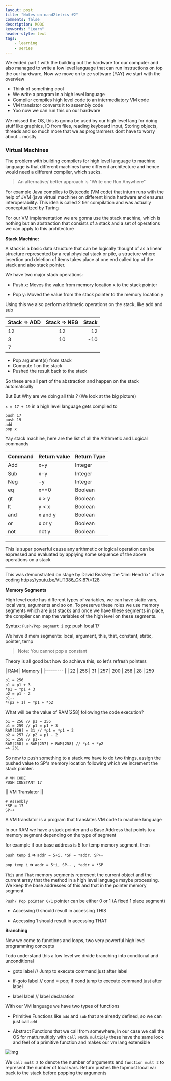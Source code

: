 ```yaml
---
layout: post
title: "Notes on nand2tetris #2"
comments: false
description: MOOC 
keywords: "Learn"
header-style: text
tags:
    - learning
    - series
---
```



We ended part 1 with the building out the hardware for our computer and also managed to write a low level language that can run instructions on top the our hardware, Now we move on to ze software (YAY) we start with the overview 

- Think of something cool 
- We write a program in a high level language 
- Compiler compiles high level code to an intermediatory VM code
- VM translator converts it to assembly code 
- Yoo now we can run this on our hardware

We missed the OS, this is gonna be used by our high level lang for doing stuff like graphics, IO from files, reading keyboard input, Storing objects, threads and so much more that we as programmers dont have to worry about... mostly


### Virtual Machines 

The problem with building compilers for high level language to machine language is that different machines have different architecture and hence would need a different compiler, which sucks. 

> An alternative/ better approach is "Write one Run Anywhere"

For example Java compiles to Bytecode (VM code) that inturn runs with the help of JVM (java virtual machine) on different kinda hardware and ensures interoperability. This idea is called 2 tier compilation and was actually conceptualized by Turing

For our VM implementation we are gonna use the stack machine, which is nothing but an abstraction that consists of a stack and a set of operations we can apply to this architecture


<b> Stack Machine: </b>

A stack is a basic data structure that can be logically thought of as a linear structure represented by a real physical stack or pile, a structure where insertion and deletion of items takes place at one end called top of the stack and also stack pointer.

We have two major stack operations:
- Push x: Moves the value from memory location x to the stack pointer

- Pop y: Moved the value from the stack pointer to the memory location y

Using this we also perform arithmetic operations on the stack, like add and sub


| Stack => ADD  |      Stack  => NEG  | Stack |
|----------|:-------------:|------:|
| 12 |  12 |    12         |
| 3  |    10   |   -10 |
| 7 | | |


- Pop argument(s) from stack
- Compute f on the stack
- Pushed the result back to the stack

So these are all part of the abstraction and happen on the stack automatically

But But Why are we doing all this ? (We look at the big picture)

`x = 17 + 19` in a high level language gets compiled to 

```
push 17
push 19 
add 
pop x
```

Yay stack machine, here are the list of all the Arithmetic and Logical commands 

| Command 	| Return value 	| Return Type 	|
|---------	|--------------	|-------------	|
| Add        	|         x+y     	|     Integer        	|
| Sub     	| x-y             	| Integer            	|
| Neg        	|      -y        	|       Integer      	|
| eq        	|      x==0        	|       Boolean      	|
| gt        	|      x > y       	|       Boolean      	|
| lt        	|      y < x        	|       Boolean      	|
| and        	|      x and y        	|       Boolean      	|
| or        	|      x or y        	|       Boolean      	|
| not        	|      not y        	|       Boolean      	|

---
This is super powerful cause any arithmetic or logical operation can be expressed and evaluated by applying some sequence 
of the above operations on a stack 

---

This was demonstrated on stage by David Beazley the "Jimi Hendrix" of live coding <https://youtu.be/VUT386_GKI8?t=128>

<b> Memory Segments </b>


High level code has different types of variables, we can have static vars, local vars, arguments and so on. To preserve these roles we use memory segments which are just stacks and once we have these segments in place, the compiler can map the variables of the high level on these segments.

Syntax: `Push/Pop segment i` eg: push local 17

We have 8 mem segments: local, argument, this, that, constant, static, pointer, temp

> Note: You cannot pop a constant

Theory is all good but how do achieve this, so let's refresh pointers 

| RAM 	| Memory |
|---------	|
| 22        | 256 
| 31     	| 257
| 200       | 258
| 28       	| 259

```
p1 = 256
p1 = p1 + 3
*p1 = *p1 + 3
p2 = p1 - 2
p1--
*(p2 + 1) = *p1 + *p2              
```

What will be the value of RAM[258] following the code execution?

```
p1 = 256 // p1 = 256
p1 = 259 // p1 = p1 + 3
RAM[259] = 31 // *p1 = *p1 + 3
p2 = 257 // p2 = p1 - 2
p1 = 258 // p1--
RAM[258] = RAM[257] + RAM[258] // *p1 + *p2 
=> 231
```

So now to push something to a stack we have to do two things, assign the pushed value to SP's memory location following which we increment the stack pointer.

```
# VM CODE 
PUSH CONSTANT 17 
```
|| VM Translator || 

```
# Assembly
*SP = 17
SP++
```

A VM translator is a program that translates VM code to machine language

In our RAM we have a stack pointer and a Base Address that points to a memory segment depending on the type of segment

for example if our base address is 5 for temp memory segment, then

`push temp i` =>  `addr = 5+i, *SP = *addr, SP++`

`pop temp i` =>  `addr = 5+i, SP-- , *addr = *SP`


`This` and `That` memory segments represent the current object and the current array that the method in a high level language maybe processing. We keep the base addresses of this and that in the pointer memory segment

`Push/ Pop pointer 0/1` pointer can be either 0 or 1 (A fixed 1 place segment)

- Accessing 0 should result in accessing THIS

- Accessing 1 should result in accessing THAT

<b> Branching </b>

Now we come to functions and loops, two very powerful high level programming concepts

Todo understand this a low level we divide branching into conditonal and unconditional

- goto label // Jump to execute command just after label

- if-goto label // cond = pop; if cond jump to execute command just after label

- label label // label declaration


With our VM language we have two types of functions

- Primitive Functions like `add` and `sub` that are already defined, so we can just call `add`

- Abstract Functions that we call from somewhere, In our case we call the OS for math.multiply with `call Math.multiply` these have the same look and feel of a primitive function and makes our vm lang extensible


![img](https://i.ibb.co/KwNk2ys/functions-in-vm.png)

We `call mult 2` to denote the number of arguments and `function mult 2` to represent the number of local vars. Return pushes the topmost local var back to the stack before popping the arguments

